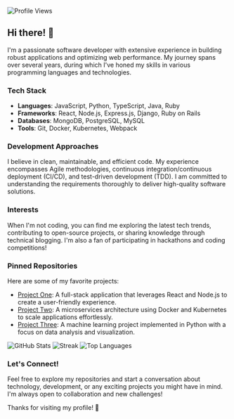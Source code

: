 ![Profile Views](https://komarev.com/ghpvc/?username=luelladiana872)

## Hi there! 👋 

I'm a passionate software developer with extensive experience in building robust applications and optimizing web performance. My journey spans over several years, during which I've honed my skills in various programming languages and technologies. 

### Tech Stack

- **Languages**: JavaScript, Python, TypeScript, Java, Ruby
- **Frameworks**: React, Node.js, Express.js, Django, Ruby on Rails
- **Databases**: MongoDB, PostgreSQL, MySQL
- **Tools**: Git, Docker, Kubernetes, Webpack

### Development Approaches

I believe in clean, maintainable, and efficient code. My experience encompasses Agile methodologies, continuous integration/continuous deployment (CI/CD), and test-driven development (TDD). I am committed to understanding the requirements thoroughly to deliver high-quality software solutions.

### Interests

When I'm not coding, you can find me exploring the latest tech trends, contributing to open-source projects, or sharing knowledge through technical blogging. I'm also a fan of participating in hackathons and coding competitions!

### Pinned Repositories

Here are some of my favorite projects:

- [Project One](https://github.com/luelladiana872/project-one): A full-stack application that leverages React and Node.js to create a user-friendly experience.
- [Project Two](https://github.com/luelladiana872/project-two): A microservices architecture using Docker and Kubernetes to scale applications effortlessly.
- [Project Three](https://github.com/luelladiana872/project-three): A machine learning project implemented in Python with a focus on data analysis and visualization.

![GitHub Stats](https://github-readme-stats.vercel.app/api?username=luelladiana872&show_icons=true&hide_title=true&count_private=true&theme=radical)
![Streak](https://github-readme-streak-stats.herokuapp.com/?user=luelladiana872&theme=radical)
![Top Languages](https://github-readme-stats.vercel.app/api/top-langs/?username=luelladiana872&layout=compact&theme=radical)

### Let's Connect!

Feel free to explore my repositories and start a conversation about technology, development, or any exciting projects you might have in mind. I'm always open to collaboration and new challenges!

Thanks for visiting my profile! 🚀
